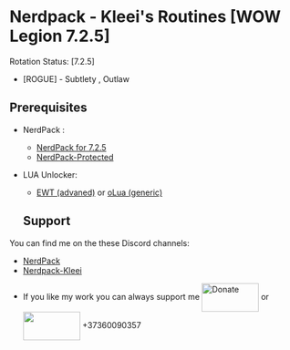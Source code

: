 # Nerdpack - Kleei's Routines [WOW Legion 7.2.5]

Rotation Status: [7.2.5]

- [ROGUE] - Subtlety , Outlaw

## Prerequisites
- NerdPack :
   - [NerdPack for 7.2.5](https://github.com/Kleei/NerdPack)
   - [NerdPack-Protected](https://github.com/Kleei/NerdPack-Protected)
- LUA Unlocker:  
  - [EWT (advaned)](https://www.ewtwow.com/)   or  [oLua (generic)](http://darkenedlinux.com/uploads/oLUA%20v1.5.5%20x64%20[7.2.X].zip)
  
  ## Support
You can find me on the these Discord channels:
* [NerdPack](https://discord.gg/UU3dQkJ)
* [Nerdpack-Kleei](https://discord.gg/HATj7PV)

- If you like my work you can always support me <a href="https://www.paypal.me/thekleei"><img src="https://pbs.twimg.com/media/DgQW88wVAAAFWeI.jpg" alt="Donate" width="100" height="50" align = "center" /></a> or      <img src="https://www.forextime.com/sites/default/files/payment/qiwi_0.png" width="100" height="50" align = "center" /></a> +37360090357
